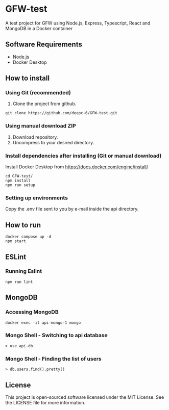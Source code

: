 # GFW-test
A test project for GFW using Node.js, Express, Typescript, React and MongoDB in a Docker container

## Software Requirements
- Node.js
- Docker Desktop

## How to install
### Using Git (recommended)
1. Clone the project from github.
```
git clone https://github.com/deepc-6/GFW-test.git
```
### Using manual download ZIP
1. Download repository.
2. Uncompress to your desired directory.
### Install dependencies after installing (Git or manual download)
Install Docker Desktop from https://docs.docker.com/engine/install/
```
cd GFW-test/
npm install
npm run setup
```
### Setting up environments
Copy the .env file sent to you by e-mail inside the api directory.

## How to run
```
docker compose up -d
npm start
```

## ESLint
### Running Eslint
```
npm run lint
```

## MongoDB
### Accessing MongoDB
```
docker exec -it api-mongo-1 mongo
```
### Mongo Shell - Switching to api database
```
> use api-db
```
### Mongo Shell - Finding the list of users
```
> db.users.find().pretty()
```

## License
This project is open-sourced software licensed under the MIT License. See the LICENSE file for more information.
